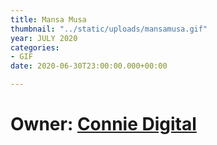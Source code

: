 ```yaml
---
title: Mansa Musa
thumbnail: "../static/uploads/mansamusa.gif"
year: JULY 2020
categories:
- GIF
date: 2020-06-30T23:00:00.000+00:00

---
```

# Owner: [Connie Digital](https://twitter.com/ConnieDigital "Connie Digital")